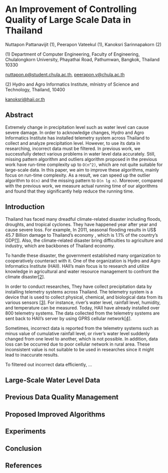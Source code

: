 
# An Improvement of Controlling Quality of Large Scale Data in Thailand

Nuttapon Pattanavijit (1), Peerapon Vateekul (1), Kanoksri Sarinnapakorn (2)

(1) Department of Computer Engineering, Faculty of Engineering, Chulalongkorn University, Phayathai Road, Pathumwan, Bangkok, Thailand 10330

nuttapon.p@student.chula.ac.th, peerapon.v@chula.ac.th

(2) Hydro and Agro Informatics Institute, mInistry of Science and Technology, Thailand, 10400

kanoksri@haii.or.th

## Abstract

Extremely change in precipitation level such as water level can cause severe damage. In order to acknowledge changes, Hydro and Agro Informatics Institute has installed telemetry system across Thailand to collect and analyze precipitation level. However, to use its data in researching, incorrect data must be filtered. In previous work, we successfully detect various problems in water level data accurately. Still, missing pattern algorithm and outliers algorithm proposed in the previous work have run-time complexity up to `O(n^2)`, which are not quite suitable for large-scale data. In this paper, we aim to improve these algorithms, mainly focus on run-time complexity. As a result,  we can speed up the outlier algorithm to `O(n)` and the missing pattern to `O(n lg n)`. Moreover, compared with the previous work, we measure actual running time of our algorithms and found that they significantly help reduce the running time.

## Introduction

Thailand has faced many dreadful climate-related disaster including floods, droughts, and tropical cyclones. They have happened year after year and cause severe loss. For example, In 2011, seasonal flooding results in US$ 45.7 Billion damage to Thailand’s economy , which is 1.1% of the country’s GDP[\[1\]](http://www.worldbank.org/en/news/feature/2011/12/13/world-bank-supports-thailands-post-floods-recovery-effort). Also, the climate-related disaster bring difficulties to agriculture and industry, which are backbones of Thailand economy.

To handle these disaster, the government established many organization to cooperatively counteract with it. One of the organization is Hydro and Agro Informatics Institute (HAII). HAII’s main focus is to research and utilize knowledge in agricultural and water resource management to confront the climate disaster[\[2\]](http://www.haii.or.th/haiiweb/index.php?option=com_content&task=view&id=94&Itemid=95&lang=en).

In order to conduct researches, They have collect precipitation data by installing telemetry systems across Thailand. The telemetry system is a device that is used to collect physical, chemical, and biological data from its various sensors [\[3\]](http://www.thaiwater.net/web/index.php/aboutusen/524-telemeterringenen.html). For instance, river’s water level, rainfall level, humidity, and temperature can be measured. Today, HAII have already installed over 800 telemetry systems. The data collected from the telemetry systems are sent back to HAII’s server by using GPRS cellular network[\[4\]](http://www.thaiwater.net/web/index.php/aboutusen/525-tele-gprsen.html).

Sometimes, incorrect data is reported from the telemetry systems such as minus value of cumulative rainfall level, or river’s water level suddenly changed from one level to another, which is not possible. In addition, data loss can be occurred due to poor cellular network in rural area. These inconsistent value is not suitable to be used in researches since it might lead to inaccurate results.

To filtered out incorrect data efficiently, …



## Large-Scale Water Level Data

## Previous Data Quality Management

## Proposed Improved Algorithms 

## Experiments

## Conclusion

## References
